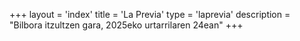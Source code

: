 +++
layout = 'index'
title = 'La Previa'
type = 'laprevia'
description = "Bilbora itzultzen gara, 2025eko urtarrilaren 24ean"
+++